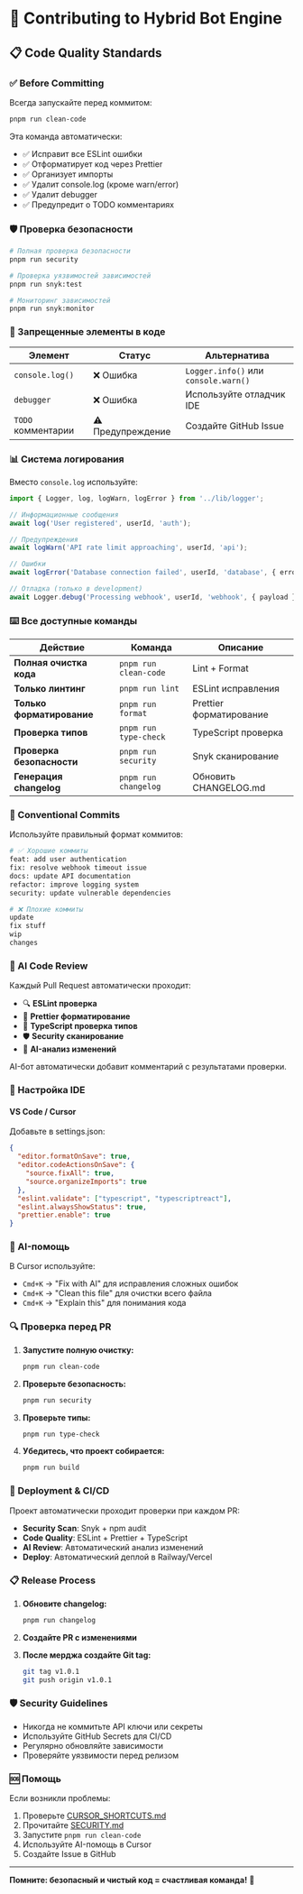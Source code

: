 # 🤝 Contributing to Hybrid Bot Engine

## 📋 Code Quality Standards

### ✅ Before Committing

Всегда запускайте перед коммитом:

```bash
pnpm run clean-code
```

Эта команда автоматически:
- ✅ Исправит все ESLint ошибки
- ✅ Отформатирует код через Prettier
- ✅ Организует импорты
- ✅ Удалит console.log (кроме warn/error)
- ✅ Удалит debugger
- ✅ Предупредит о TODO комментариях

### 🛡️ Проверка безопасности

```bash
# Полная проверка безопасности
pnpm run security

# Проверка уязвимостей зависимостей
pnpm run snyk:test

# Мониторинг зависимостей
pnpm run snyk:monitor
```

### 🚫 Запрещенные элементы в коде

| Элемент | Статус | Альтернатива |
|---------|--------|--------------|
| `console.log()` | ❌ Ошибка | `Logger.info()` или `console.warn()` |
| `debugger` | ❌ Ошибка | Используйте отладчик IDE |
| `TODO` комментарии | ⚠️ Предупреждение | Создайте GitHub Issue |

### 📊 Система логирования

Вместо `console.log` используйте:

```typescript
import { Logger, log, logWarn, logError } from '../lib/logger';

// Информационные сообщения
await log('User registered', userId, 'auth');

// Предупреждения
await logWarn('API rate limit approaching', userId, 'api');

// Ошибки
await logError('Database connection failed', userId, 'database', { error: err.message });

// Отладка (только в development)
await Logger.debug('Processing webhook', userId, 'webhook', { payload });
```

### ⌨️ Все доступные команды

| Действие | Команда | Описание |
|----------|---------|----------|
| **Полная очистка кода** | `pnpm run clean-code` | Lint + Format |
| **Только линтинг** | `pnpm run lint` | ESLint исправления |
| **Только форматирование** | `pnpm run format` | Prettier форматирование |
| **Проверка типов** | `pnpm run type-check` | TypeScript проверка |
| **Проверка безопасности** | `pnpm run security` | Snyk сканирование |
| **Генерация changelog** | `pnpm run changelog` | Обновить CHANGELOG.md |

### 📝 Conventional Commits

Используйте правильный формат коммитов:

```bash
# ✅ Хорошие коммиты
feat: add user authentication
fix: resolve webhook timeout issue
docs: update API documentation
refactor: improve logging system
security: update vulnerable dependencies

# ❌ Плохие коммиты
update
fix stuff
wip
changes
```

### 🤖 AI Code Review

Каждый Pull Request автоматически проходит:

- 🔍 **ESLint проверка**
- 🎨 **Prettier форматирование**
- 📝 **TypeScript проверка типов**
- 🛡️ **Security сканирование**
- 🤖 **AI-анализ изменений**

AI-бот автоматически добавит комментарий с результатами проверки.

### 🔧 Настройка IDE

#### VS Code / Cursor

Добавьте в settings.json:

```json
{
  "editor.formatOnSave": true,
  "editor.codeActionsOnSave": {
    "source.fixAll": true,
    "source.organizeImports": true
  },
  "eslint.validate": ["typescript", "typescriptreact"],
  "eslint.alwaysShowStatus": true,
  "prettier.enable": true
}
```

### 🎯 AI-помощь

В Cursor используйте:
- `Cmd+K` → "Fix with AI" для исправления сложных ошибок
- `Cmd+K` → "Clean this file" для очистки всего файла
- `Cmd+K` → "Explain this" для понимания кода

### 🔍 Проверка перед PR

1. **Запустите полную очистку:**
   ```bash
   pnpm run clean-code
   ```

2. **Проверьте безопасность:**
   ```bash
   pnpm run security
   ```

3. **Проверьте типы:**
   ```bash
   pnpm run type-check
   ```

4. **Убедитесь, что проект собирается:**
   ```bash
   pnpm run build
   ```

### 🚀 Deployment & CI/CD

Проект автоматически проходит проверки при каждом PR:

- **Security Scan**: Snyk + npm audit
- **Code Quality**: ESLint + Prettier + TypeScript
- **AI Review**: Автоматический анализ изменений
- **Deploy**: Автоматический деплой в Railway/Vercel

### 📋 Release Process

1. **Обновите changelog:**
   ```bash
   pnpm run changelog
   ```

2. **Создайте PR с изменениями**
3. **После мерджа создайте Git tag:**
   ```bash
   git tag v1.0.1
   git push origin v1.0.1
   ```

### 🛡️ Security Guidelines

- Никогда не коммитьте API ключи или секреты
- Используйте GitHub Secrets для CI/CD
- Регулярно обновляйте зависимости
- Проверяйте уязвимости перед релизом

### 🆘 Помощь

Если возникли проблемы:
1. Проверьте [CURSOR_SHORTCUTS.md](./CURSOR_SHORTCUTS.md)
2. Прочитайте [SECURITY.md](./SECURITY.md)
3. Запустите `pnpm run clean-code`
4. Используйте AI-помощь в Cursor
5. Создайте Issue в GitHub

---

**Помните: безопасный и чистый код = счастливая команда!** 🎉 